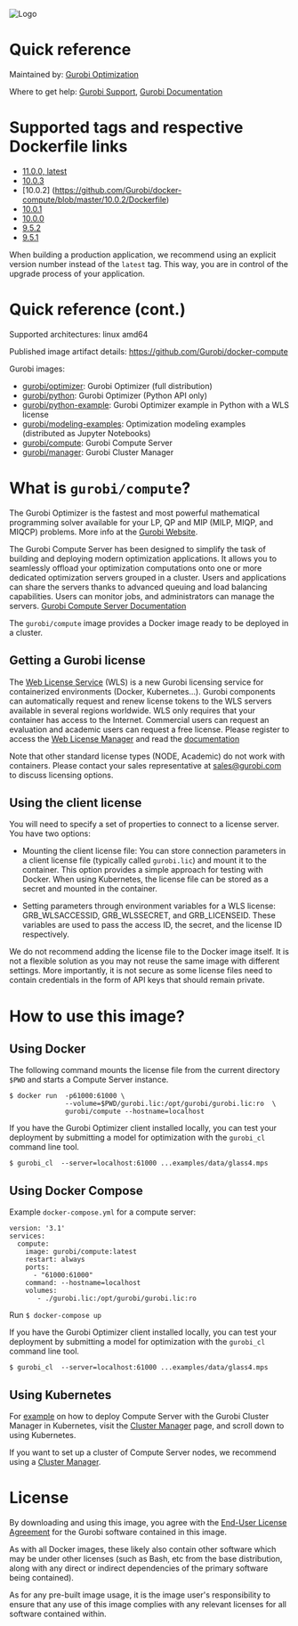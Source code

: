 ![Logo](https://cdn.gurobi.com/wp-content/uploads/GurobiLogo_Black.svg "Gurobi Optimization")
# Quick reference
Maintained by: [Gurobi Optimization](https://www.gurobi.com)

Where to get help: [Gurobi Support](https://www.gurobi.com/support/), [Gurobi Documentation](https://www.gurobi.com/documentation/)

# Supported tags and respective Dockerfile links

* [11.0.0, latest](https://github.com/Gurobi/docker-compute/blob/master/11.0.0/Dockerfile)
* [10.0.3](https://github.com/Gurobi/docker-compute/blob/master/10.0.3/Dockerfile)
* [10.0.2] (https://github.com/Gurobi/docker-compute/blob/master/10.0.2/Dockerfile)
* [10.0.1](https://github.com/Gurobi/docker-compute/blob/master/10.0.1/Dockerfile)
* [10.0.0](https://github.com/Gurobi/docker-compute/blob/master/10.0.0/Dockerfile)
* [9.5.2](https://github.com/Gurobi/docker-compute/blob/master/9.5.2/Dockerfile)
* [9.5.1](https://github.com/Gurobi/docker-compute/blob/master/9.5.1/Dockerfile)


When building a production application, we recommend using an explicit version number instead of the `latest` tag.
This way, you are in control of the upgrade process of your application.

# Quick reference (cont.)

Supported architectures: linux amd64

Published image artifact details: https://github.com/Gurobi/docker-compute

Gurobi images:
- [gurobi/optimizer](https://hub.docker.com/r/gurobi/optimizer): Gurobi Optimizer (full distribution)
- [gurobi/python](https://hub.docker.com/r/gurobi/python): Gurobi Optimizer (Python API only)
- [gurobi/python-example](https://hub.docker.com/r/gurobi/python-example): Gurobi Optimizer example in Python with a WLS license
- [gurobi/modeling-examples](https://hub.docker.com/r/gurobi/modeling-examples): Optimization modeling examples (distributed as Jupyter Notebooks)
- [gurobi/compute](https://hub.docker.com/r/gurobi/compute): Gurobi Compute Server
- [gurobi/manager](https://hub.docker.com/r/gurobi/manager): Gurobi Cluster Manager

# What is `gurobi/compute`?
The Gurobi Optimizer is the fastest and most powerful mathematical programming solver available 
for your LP, QP and MIP (MILP, MIQP, and MIQCP) problems.
More info at the [Gurobi Website](https://www.gurobi.com/products/gurobi-optimizer/).

The Gurobi Compute Server has been designed to simplify the task of building and deploying modern 
optimization applications. It allows you to seamlessly offload your optimization 
computations onto one or more dedicated optimization servers grouped in a cluster. 
Users and applications can share the servers thanks to advanced queuing and load 
balancing capabilities. Users can monitor jobs, and administrators can manage the servers.
[Gurobi Compute Server Documentation](https://www.gurobi.com/documentation/current/remoteservices/index.html)

The `gurobi/compute` image provides a Docker image ready to be deployed in a cluster.

## Getting a Gurobi license

The [Web License Service](https://www.gurobi.com/web-license-service/) (WLS) is a new Gurobi licensing service 
for containerized environments (Docker, Kubernetes...). Gurobi components can automatically request and renew license tokens to 
the WLS servers available in several regions worldwide. WLS only requires that your container has access to the 
Internet. Commercial users can request an evaluation and academic users can request a free license.
Please register to access the [Web License Manager](https://license.gurobi.com) and read the
[documentation](https://license.gurobi.com/manager/doc/overview)

Note that other standard license types (NODE, Academic) do not work with containers.
Please contact your sales representative at [sales@gurobi.com](mailto:sales@gurobi.com) to discuss licensing options. 

## Using the client license

You will need to specify a set of properties to connect to a license server.  You have two options:
* Mounting the client license file:
You can store connection parameters in a client license file (typically called `gurobi.lic`) 
and mount it to the container. 
This option provides a simple approach for testing with Docker.
When using Kubernetes, the license file can be stored as a secret and mounted in the container.

* Setting parameters through environment variables for a WLS license: GRB_WLSACCESSID, GRB_WLSSECRET, and GRB_LICENSEID.
These variables are used to pass the access ID, the secret, and the license ID respectively.

We do not recommend adding the license file to the Docker image itself. It is not a flexible 
solution as you may not reuse the same image with different settings. More importantly, it is not secure
as some license files need to contain credentials in the form of API keys that should remain private.

# How to use this image?

## Using Docker

The following command mounts the license file from the current directory `$PWD` 
and starts a Compute Server instance.

```console
$ docker run  -p61000:61000 \
              --volume=$PWD/gurobi.lic:/opt/gurobi/gurobi.lic:ro  \
              gurobi/compute --hostname=localhost
```

If you have the Gurobi Optimizer client installed locally, you can test your deployment by 
submitting a model for optimization with the ``gurobi_cl`` command line tool.

```
$ gurobi_cl  --server=localhost:61000 ...examples/data/glass4.mps
```

## Using Docker Compose
Example `docker-compose.yml` for a compute server:

```
version: '3.1'
services:
  compute:
    image: gurobi/compute:latest
    restart: always
    ports:
      - "61000:61000"
    command: --hostname=localhost
    volumes:
       - ./gurobi.lic:/opt/gurobi/gurobi.lic:ro
```

Run `$ docker-compose up `


If you have the Gurobi Optimizer client installed locally, you can test your deployment by 
submitting a model for optimization with the ``gurobi_cl`` command line tool.

```
$ gurobi_cl  --server=localhost:61000 ...examples/data/glass4.mps
```
## Using Kubernetes
For [example](https://github.com/Gurobi/docker-manager/blob/master/11.0.0/k8s.yaml) on how to deploy Compute Server with the Gurobi Cluster Manager in Kubernetes, visit the [Cluster Manager](https://hub.docker.com/r/gurobi/manager) page, and scroll down to using Kubernetes.

If you want to set up a cluster of Compute Server nodes, we recommend using a
[Cluster Manager](https://hub.docker.com/r/gurobi/manager).



# License

By downloading and using this image, you agree with the 
[End-User License Agreement](https://www.gurobi.com/EULA) for the Gurobi software contained in this image.

As with all Docker images, these likely also contain other software which may be under other 
licenses (such as Bash, etc from the base distribution, along with any direct or indirect 
dependencies of the primary software being contained).

As for any pre-built image usage, it is the image user's responsibility to ensure that any use 
of this image complies with any relevant licenses for all software contained within.



